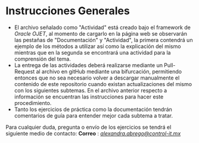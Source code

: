 # Instrucciones Generales
- El archivo señalado como "Actividad" está creado bajo el framework de  *Oracle OJET*, al momento de cargarlo en la página web se observarán las pestañas de "Documentación" y "Actividad", la primera contendrá un ejemplo de los métodos a utilizar así como la explicación del mismo mientras que en la segunda se encontrará una actividad para la comprensión del tema. 
- La entrega de las actividades deberá realizarse mediante un Pull-Request al archivo en gitHub mediante una bifurcación, permitiendo entonces que no sea necesario volver a descargar manualmente el contenido de este repositorio cuando existan actualizaciones del mismo con los siguientes subtemas. En el archivo anterior respecto a información se encuentran las instrucciones para hacer este procedimiento. 
- Tanto los ejercicios de práctica como la documentación tendrán comentarios de guía para entender mejor cada subtema a tratar. 

Para cualquier duda, pregunta o envío de los ejercicios se tendrá el siguiente medio de contacto: 
**Correo** : *alexandra.abrego@control-it.mx*
